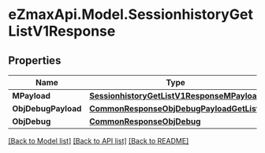 
# eZmaxApi.Model.SessionhistoryGetListV1Response

## Properties

Name | Type | Description | Notes
------------ | ------------- | ------------- | -------------
**MPayload** | [**SessionhistoryGetListV1ResponseMPayload**](SessionhistoryGetListV1ResponseMPayload.md) |  | 
**ObjDebugPayload** | [**CommonResponseObjDebugPayloadGetList**](CommonResponseObjDebugPayloadGetList.md) |  | [optional] 
**ObjDebug** | [**CommonResponseObjDebug**](CommonResponseObjDebug.md) |  | [optional] 

[[Back to Model list]](../README.md#documentation-for-models)
[[Back to API list]](../README.md#documentation-for-api-endpoints)
[[Back to README]](../README.md)

